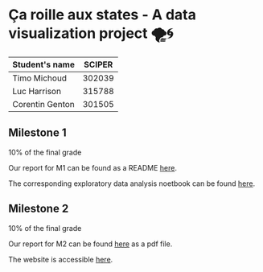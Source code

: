 # Ça roille aux states - A data visualization project 🌪️🌀

<div align="center">

| Student's name | SCIPER  |  
| -------------- | ------  |  
| Timo Michoud   | 302039  |  
| Luc Harrison   | 315788  |  
| Corentin Genton| 301505  |  

</div>


## Milestone 1
10% of the final grade

Our report for M1 can be found as a README [here](https://github.com/com-480-data-visualization/com-480-project-ca_roille_aux_states/tree/master/milestone1).

The corresponding exploratory data analysis noetbook can be found [here](https://github.com/com-480-data-visualization/com-480-project-ca_roille_aux_states/blob/master/milestone1/EDA.ipynb). 


## Milestone 2
10% of the final grade

Our report for M2 can be found [here](https://github.com/com-480-data-visualization/com-480-project-ca_roille_aux_states/blob/master/milestone2/M2.pdf) as a pdf file.

The website is accessible [here](https://com-480-data-visualization.github.io/com-480-project-ca_roille_aux_states/).

